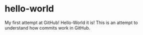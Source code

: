 # hello-world
My first attempt at GitHub! Hello-World it is!
This is an attempt to understand how commits work in GitHub.
